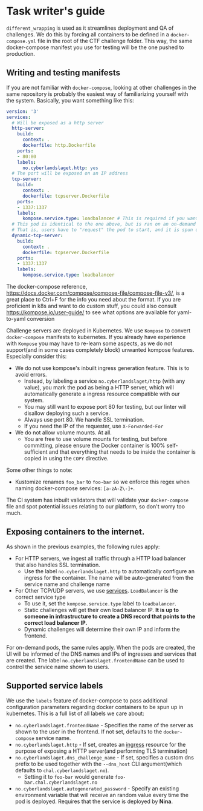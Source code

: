 # Task writer's guide

`different_wrapping` is used as it streamlines deployment and QA of challenges. We do this by forcing all containers to be defined in a `docker-compose.yml` file in the root of the CTF challenge folder. This way, the same docker-compose manifest you use for testing will be the one pushed to production.

## Writing and testing manifests

If you are not familiar with `docker-compose`, looking at other challenges in the same repository is probably the easiest way of familiarizing yourself with the system. Basically, you want something like this:

```yaml
version: '3'
services:
  # Will be exposed as a http server
  http-server:
    build:
      context: .
      dockerfile: http.Dockerfile
    ports:
    - 80:80
    labels:
      no.cyberlandslaget.http: yes
  # The port will be exposed on an IP address
  tcp-server:
    build:
      context: .
      dockerfile: tcpserver.Dockerfile
    ports:
    - 1337:1337
    labels:
      kompose.service.type: loadbalancer # This is required if you want to expose a TCP port to the internet
  # This pod is identical to the one above, but is ran on an on-demand basis.
  # That is, users have to "request" the pod to start, and it is spun up for them only.
  dynamic-tcp-server:
    build:
      context: .
      dockerfile: tcpserver.Dockerfile
    ports:
    - 1337:1337
    labels:
      kompose.service.type: loadbalancer
```

The docker-compose reference, https://docs.docker.com/compose/compose-file/compose-file-v3/, is a great place to Ctrl+F for the info you need about the format. If you are proficient in k8s and want to do custom stuff, you could also consult https://kompose.io/user-guide/ to see what options are available for yaml-to-yaml conversion

Challenge servers are deployed in Kubernetes. We use `Kompose` to convert `docker-compose` manifests to kubernetes. If you already have experience with `Kompose` you may have to re-learn some aspects, as we do not support(and in some cases completely block) unwanted kompose features. Especially consider this:
 * We do not use kompose's inbuilt ingress generation feature. This is to avoid errors. 
   * Instead, by labeling a service `no.cyberlandslaget/http` (with any value), you mark the pod as being a HTTP server, which will automatically generate a ingress resource compatible with our system.
   * You may still want to expose port 80 for testing, but our linter will disallow deploying such a service.
   * Always use port 80. We handle SSL termination.
   * If you need the IP of the requester, use `X-Forwarded-For`
 * We do not allow volume mounts. At all.
   * You are free to use volume mounts for testing, but before committing, please ensure the Docker container is 100% self-sufficient and that everything that needs to be inside the container is copied in using the `COPY` directive.

Some other things to note:

* Kustomize renames `foo_bar` to `foo-bar` so we enforce this regex when naming docker-compose services: `[a-zA-Z\-]+`.

The CI system has inbuilt validators that will validate your `docker-compose` file and spot potential issues relating to our platform, so don't worry too much.

## Exposing containers to the internet.

As shown in the previous examples, the following rules apply:

* For HTTP servers, we ingest all traffic through a HTTP load balancer that also handles SSL termination.
  * Use the label `no.cyberlandslaget.http` to automatically configure an ingress for the container. The name will be auto-generated from the service name and challenge name
* For Other TCP/UDP servers, we use [services](https://kubernetes.io/docs/concepts/services-networking/service/). `LoadBalancer` is the correct service type
  * To use it, set the `kompose.service.type` label to `loadbalancer`.
  * Static challenges will get their own load balancer IP. **It is up to someone in infrastructure to create a DNS record that points to the correct load balancer IP.**
  * Dynamic challenges will determine their own IP and inform the frontend.

For on-demand pods, the same rules apply. When the pods are created, the UI will be informed of the DNS names and IPs of ingresses and services that are created. The label `no.cyberlandslaget.frontendName` can be used to control the service name shown to users.

## Supported service labels

We use the `labels` feature of docker-compose to pass additional configuration parameters regarding docker containers to be spun up in kubernetes. This is a full list of all labels we care about:

* `no.cyberlandslaget.frontendName` - Specifies the name of the server as shown to the user in the frontend. If not set, defaults to the `docker-compose` service name.
* `no.cyberlandslaget.http` - If set, creates an [ingress](https://kubernetes.io/docs/concepts/services-networking/ingress/) resource for the purpose of exposing a HTTP server(and performing TLS termination)
* `no.cyberlandslaget.dns_challenge_name` - If set, specifies a custom dns prefix to be used together with the `--dns_host` CLI argument(which defaults to `chal.cyberlandslaget.no`).
  * Setting it to `foo-bar` would generate `foo-bar.chal.cyberlandslaget.no`
* `no.cyberlandslaget.autogenerated_password` - Specify an existing environment variable that will receive an random value every time the pod is deployed. Requires that the service is deployed by **Nina**.